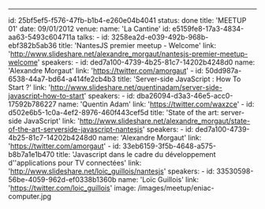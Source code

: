 ---
id: 25bf5ef5-f576-47fb-b1b4-e260e04b4041
status: done
title: 'MEETUP 01'
date: 09/01/2012
venue:
    name: 'La Cantine'
    id: e5159fe8-17a3-4834-aa63-5493c604711a
talks:
    -
        id: 3258ea2d-e039-492b-968b-ebf382b5ab36
        title: 'NantesJS premier meetup - Welcome'
        link: 'http://www.slideshare.net/alexandre_morgaut/nantesjs-premier-meetup-welcome'
        speakers:
            -
                id: ded7a100-4739-4b25-81c7-14202b4248d0
                name: 'Alexandre Morgaut'
                link: 'https://twitter.com/amorgaut'
    -
        id: 50dd987a-6538-44a7-bd64-a414fe2cb4b3
        title: 'Server-side JavaScript : How To Start ?'
        link: 'http://www.slideshare.net/quentinadam/server-side-javascript-how-to-start'
        speakers:
            -
                id: dba26094-d3a3-46e5-acc0-17592b786227
                name: 'Quentin Adam'
                link: 'https://twitter.com/waxzce'
    -
        id: d502e6b5-1c0a-4ef2-8976-460f443cef5d
        title: 'State of the art: server-side JavaScript'
        link: 'http://www.slideshare.net/alexandre_morgaut/state-of-the-art-serverside-javascript-nantesjs'
        speakers:
            -
                id: ded7a100-4739-4b25-81c7-14202b4248d0
                name: 'Alexandre Morgaut'
                link: 'https://twitter.com/amorgaut'
    -
        id: 33eb6159-3f5b-4648-a575-b8b7a1e1b470
        title: 'Javascript dans le cadre du développement d''applications pour TV connectées'
        link: 'http://www.slideshare.net/loic_guillois/nantesjs'
        speakers:
            -
                id: 33530598-56be-4059-962d-ef0338b1360b
                name: 'Loïc Guillois'
                link: 'https://twitter.com/loic_guillois'
image: /images/meetup/eniac-computer.jpg
